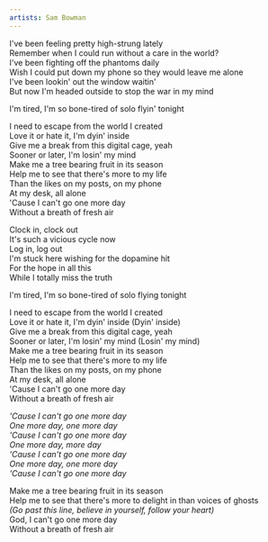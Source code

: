 ```yaml
---
artists: Sam Bowman
---
```

I've been feeling pretty high-strung lately  
Remember when I could run without a care in the world?  
I've been fighting off the phantoms daily  
Wish I could put down my phone so they would leave me alone  
I've been lookin' out the window waitin'  
But now I'm headed outside to stop the war in my mind  
  
I'm tired, I'm so bone-tired of solo flyin' tonight  
  
I need to escape from the world I created  
Love it or hate it, I'm dyin' inside  
Give me a break from this digital cage, yeah  
Sooner or later, I'm losin' my mind  
Make me a tree bearing fruit in its season  
Help me to see that there's more to my life  
Than the likes on my posts, on my phone  
At my desk, all alone  
'Cause I can't go one more day  
Without a breath of fresh air  
  
Clock in, clock out  
It's such a vicious cycle now  
Log in, log out  
I'm stuck here wishing for the dopamine hit  
For the hope in all this  
While I totally miss the truth  
  
I'm tired, I'm so bone-tired of solo flying tonight  
  
I need to escape from the world I created  
Love it or hate it, I'm dyin' inside (Dyin' inside)  
Give me a break from this digital cage, yeah  
Sooner or later, I'm losin' my mind (Losin' my mind)  
Make me a tree bearing fruit in its season  
Help me to see that there's more to my life  
Than the likes on my posts, on my phone  
At my desk, all alone  
'Cause I can't go one more day  
Without a breath of fresh air  
  
_'Cause I can't go one more day  
One more day, one more day  
'Cause I can't go one more day  
One more day, more day  
'Cause I can't go one more day  
One more day, one more day  
'Cause I can't go one more day_  
  
Make me a tree bearing fruit in its season  
Help me to see that there's more to delight in than voices of ghosts  
_(Go past this line, believe in yourself, follow your heart)_  
God, I can't go one more day  
Without a breath of fresh air